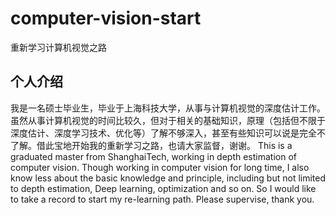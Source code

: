 # computer-vision-start
重新学习计算机视觉之路
## 个人介绍
我是一名硕士毕业生，毕业于上海科技大学，从事与计算机视觉的深度估计工作。虽然从事计算机视觉的时间比较久，但对于相关的基础知识，原理（包括但不限于深度估计、深度学习技术、优化等）了解不够深入，甚至有些知识可以说是完全不了解。借此宝地开始我的重新学习之路，也请大家监督，谢谢。
This is a graduated master from ShanghaiTech, working in depth estimation of computer vision. Though working in computer vision for long time, I also know less about the basic knowledge and principle, including but not limited to depth estimation, Deep learning, optimization and so on. So I would like to take a record to start my re-learning path. Please supervise, thank you.